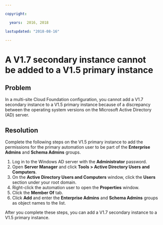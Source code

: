 ```yaml
---

copyright:

  years:  2016, 2018

lastupdated: "2018-08-16"

---
```


# A V1.7 secondary instance cannot be added to a V1.5 primary instance

## Problem
In a multi-site Cloud Foundation configuration, you cannot add a V1.7 secondary instance to a V1.5 primary instance because of a discrepancy between the operating system versions on the Microsoft Active Directory (AD) server.

## Resolution
Complete the following steps on the V1.5 primary instance to add the permissions for the primary automation user to be part of the **Enterprise Admins** and **Schema Admins** groups.

1. Log in to the Windows AD server with the **Administrator** password.
2. Open **Server Manager** and click **Tools > Active Directory Users and Computers**.
4. On the **Active Directory Users and Computers** window, click the **Users** section under your root domain.
5. Right-click the automation user to open the **Properties** window.
6. Click the **Member Of** tab.
7. Click **Add** and enter the **Enterprise Admins** and **Schema Admins** groups as object names to the list.  

After you complete these steps, you can add a V1.7 secondary instance to a V1.5 primary instance.
